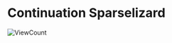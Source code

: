 # Continuation Sparselizard
![ViewCount](https://hits.seeyoufarm.com/api/count/incr/badge.svg?url=https://github.com/VictorRenkin/continuation_sparselizard&count_bg=%2379C83D&title_bg=%23555555&icon=github.svg&icon_color=%23E7E7E7&title=views&edge_flat=false)
